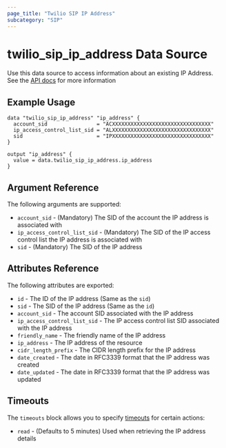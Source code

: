 ```yaml
---
page_title: "Twilio SIP IP Address"
subcategory: "SIP"
---
```


# twilio_sip_ip_address Data Source

Use this data source to access information about an existing IP Address. See the [API docs](https://www.twilio.com/docs/voice/sip/api/sip-ipaddress-resource) for more information

## Example Usage

```hcl
data "twilio_sip_ip_address" "ip_address" {
  account_sid                = "ACXXXXXXXXXXXXXXXXXXXXXXXXXXXXXXXX"
  ip_access_control_list_sid = "ALXXXXXXXXXXXXXXXXXXXXXXXXXXXXXXXX"
  sid                        = "IPXXXXXXXXXXXXXXXXXXXXXXXXXXXXXXXX"
}

output "ip_address" {
  value = data.twilio_sip_ip_address.ip_address
}
```

## Argument Reference

The following arguments are supported:

- `account_sid` - (Mandatory) The SID of the account the IP address is associated with
- `ip_access_control_list_sid` - (Mandatory) The SID of the IP access control list the IP address is associated with
- `sid` - (Mandatory) The SID of the IP address

## Attributes Reference

The following attributes are exported:

- `id` - The ID of the IP address (Same as the `sid`)
- `sid` - The SID of the IP address (Same as the `id`)
- `account_sid` - The account SID associated with the IP address
- `ip_access_control_list_sid` - The IP access control list SID associated with the IP address
- `friendly_name` - The friendly name of the IP address
- `ip_address` - The IP address of the resource
- `cidr_length_prefix` - The CIDR length prefix for the IP address
- `date_created` - The date in RFC3339 format that the IP address was created
- `date_updated` - The date in RFC3339 format that the IP address was updated

## Timeouts

The `timeouts` block allows you to specify [timeouts](https://www.terraform.io/docs/configuration/resources.html#timeouts) for certain actions:

- `read` - (Defaults to 5 minutes) Used when retrieving the IP address details

